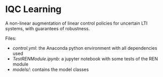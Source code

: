 # IQC Learning

A non-linear augmentation of linear control policies for uncertain LTI systems, with guarantees of robustness.

Files:
* *control.yml*: the Anaconda python environment with all dependencies used
* *TestRENModule.ipynb*: a jupyter notebook with some tests of the REN module
* *models/*: contains the model classes
